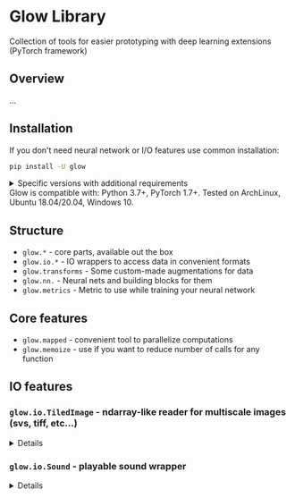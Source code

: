 # Glow Library
Collection of tools for easier prototyping with deep learning extensions (PyTorch framework)

## Overview
...

## Installation

If you don't need neural network or I/O features use common installation:

```bash
pip install -U glow
```
<details>
<summary>Specific versions with additional requirements</summary>

```bash
pip install -U glow[cv]  # If you need cv/neural network features
pip install -U glow[io]  # If you need io features
pip install -U glow[cv,io]  # If you need all
```
</details>
Glow is compatible with: Python 3.7+, PyTorch 1.7+.
Tested on ArchLinux, Ubuntu 18.04/20.04, Windows 10.

## Structure
- `glow.*` - core parts, available out the box
- `glow.io.*` - IO wrappers to access data in convenient formats
- `glow.transforms` - Some custom-made augmentations for data
- `glow.nn.` - Neural nets and building blocks for them
- `glow.metrics` - Metric to use while training your neural network

## Core features
- `glow.mapped` - convenient tool to parallelize computations
- `glow.memoize` - use if you want to reduce number of calls for any function

## IO features

### `glow.io.TiledImage` - ndarray-like reader for multiscale images (svs, tiff, etc...)
<details>

CTypes-based replacement of [`torchslide`](https://github.com/arquolo/torchslide) (deprecated).

```python
from glow.io import TiledImage

slide = TiledImage('test.svs')
shape: 'Tuple[int, ...]' = slide.shape
scales: 'Tuple[int, ...]' = slide.scales
image: np.ndarray = slide[:2048, :2048].view()  # Get numpy.ndarray
```
</details>

### `glow.io.Sound` - playable sound wrapper
<details>

```python
import numpy as np
from glow.io import Sound

array: np.ndarray
sound = Sound(array, rate=44100)  # Wrap np.ndarray
sound = Sound.load('test.flac')  # Load sound into memory from file

rate: int = sound.rate
shape: Tuple[int, int] = sound.shape
dtype: np.dtype = sound.dtype
sound.play()  # Plays sound through default device
```
</details>
